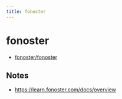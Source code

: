 ```yaml
---
title: fonoster
---
```


# fonoster

- [fonoster/fonoster](https://github.com/fonoster/fonoster)

## Notes

- https://learn.fonoster.com/docs/overview

